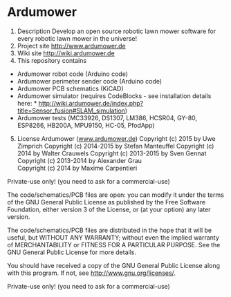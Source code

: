 # Ardumower
1. Description
Develop an open source robotic lawn mower software for every robotic lawn mower in the universe!
2. Project site
http://www.ardumower.de
3. Wiki site
http://wiki.ardumower.de
4. This repository contains
* Ardumower robot code (Arduino code)
* Ardumower perimeter sender code (Arduino code)
* Ardumower PCB schematics (KiCAD)
* Ardumower simulator (requires CodeBlocks - see installation details here: * http://wiki.ardumower.de/index.php?title=Sensor_fusion#SLAM_simulation)
* Ardumower tests (MC33926, DS1307, LM386, HCSR04, GY-80, ESP8266, HB200A, MPU9150, HC-05, PfodApp)
5. License
Ardumower (www.ardumower.de)
Copyright (c) 2015 by Uwe Zimprich 
Copyright (c) 2014-2015 by Stefan Manteuffel
Copyright (c) 2014 by Walter Crauwels
Copyright (c) 2013-2015 by Sven Gennat    
Copyright (c) 2013-2014 by Alexander Grau  
Copyright (c) 2014 by Maxime Carpentieri    

Private-use only! (you need to ask for a commercial-use)
 
The code/schematics/PCB files are open: you can modify it under the terms of the 
GNU General Public License as published by the Free Software Foundation, 
either version 3 of the License, or (at your option) any later version.

The code/schematics/PCB files are distributed in the hope that it will be useful,
but WITHOUT ANY WARRANTY; without even the implied warranty of
MERCHANTABILITY or FITNESS FOR A PARTICULAR PURPOSE.  See the
GNU General Public License for more details.

You should have received a copy of the GNU General Public License
along with this program.  If not, see <http://www.gnu.org/licenses/>.

Private-use only! (you need to ask for a commercial-use)

